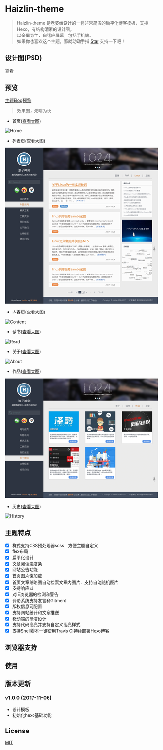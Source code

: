 # Haizlin-theme

> Haizlin-theme 是老婆给设计的一套非常简洁的扁平化博客模板，支持Hexo，有结构清晰的设计图。  
> 以全屏为主，自适应屏幕，包括手机端。  
> 如果你也喜欢这个主题，那就动动手指 [Star](https://github.com/haizlin/blog-theme/stargazers) 支持一下吧！  

## 设计图(PSD)
[查看](./docs/psd)

## 预览
[主题Blog预览](https://blog.haizlin.cn)

> 效果图，先睹为快  

- 首页([查看大图](https://raw.githubusercontent.com/haizlin/blog-theme/develop/docs/views/Home.png))  

![Home](./docs/views/Home.png)

- 列表页([查看大图](https://raw.githubusercontent.com/haizlin/blog-theme/develop/docs/views/List.png))  

![List](./docs/views/List.png)

- 内容页([查看大图](https://raw.githubusercontent.com/haizlin/blog-theme/develop/docs/views/Content.png))  

![Content](./docs/views/Content.png)

- 读书([查看大图](https://raw.githubusercontent.com/haizlin/blog-theme/develop/docs/views/Read.png))

![Read](./docs/views/Read.png)

- 关于([查看大图](https://raw.githubusercontent.com/haizlin/blog-theme/develop/docs/views/About.png))

![About](./docs/views/About.png)

- 作品([查看大图](https://raw.githubusercontent.com/haizlin/blog-theme/develop/docs/views/Works.png))

![Works](./docs/views/Works.png)

- 历史([查看大图](https://raw.githubusercontent.com/haizlin/blog-theme/develop/docs/views/History.png))

![History](./docs/views/History.png)

## 主题特点

- [x] 样式支持CSS预处理器scss，方便主题自定义
- [x] flex布局
- [x] 扁平化设计
- [x] 文章阅读进度条
- [x] 网站公告功能
- [x] 首页图片懒加载
- [x] 首页文章缩略图自动检索文章内图片，支持自动随机图片
- [x] 支持响应式
- [x] 对IE浏览器的检测和警告
- [x] 评论系统支持友言和Gitment
- [x] 版权信息可配置
- [x] 支持网站统计和文章推送
- [x] 移动端的简洁设计
- [x] 支持代码高亮并支持自定义高亮样式
- [x] 支持Shell脚本一键使用Travis CI持续部署Hexo博客

## 浏览器支持

## 使用

## 版本更新

### v1.0.0 (2017-11-06)
- 设计模板
- 初始化hexo基础功能

## License
[MIT](/LICENSE)

